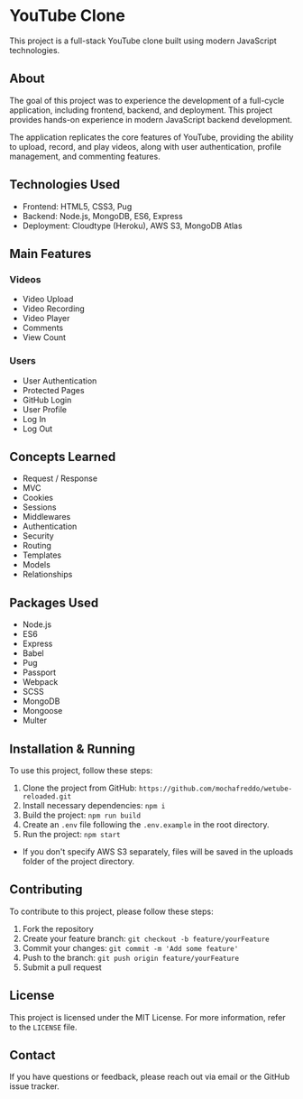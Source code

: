 # YouTube Clone

This project is a full-stack YouTube clone built using modern JavaScript technologies.

## About

The goal of this project was to experience the development of a full-cycle application, including frontend, backend, and deployment. This project provides hands-on experience in modern JavaScript backend development.

The application replicates the core features of YouTube, providing the ability to upload, record, and play videos, along with user authentication, profile management, and commenting features.

## Technologies Used

- Frontend: HTML5, CSS3, Pug
- Backend: Node.js, MongoDB, ES6, Express
- Deployment: Cloudtype (Heroku), AWS S3, MongoDB Atlas

## Main Features

### Videos

- Video Upload
- Video Recording
- Video Player
- Comments
- View Count

### Users

- User Authentication
- Protected Pages
- GitHub Login
- User Profile
- Log In
- Log Out

## Concepts Learned

- Request / Response
- MVC
- Cookies
- Sessions
- Middlewares
- Authentication
- Security
- Routing
- Templates
- Models
- Relationships

## Packages Used

- Node.js
- ES6
- Express
- Babel
- Pug
- Passport
- Webpack
- SCSS
- MongoDB
- Mongoose
- Multer

## Installation & Running

To use this project, follow these steps:

1. Clone the project from GitHub: `https://github.com/mochafreddo/wetube-reloaded.git`
2. Install necessary dependencies: `npm i`
3. Build the project: `npm run build`
4. Create an `.env` file following the `.env.example` in the root directory.
5. Run the project: `npm start`

- If you don't specify AWS S3 separately, files will be saved in the uploads folder of the project directory.

## Contributing

To contribute to this project, please follow these steps:

1. Fork the repository
2. Create your feature branch: `git checkout -b feature/yourFeature`
3. Commit your changes: `git commit -m 'Add some feature'`
4. Push to the branch: `git push origin feature/yourFeature`
5. Submit a pull request

## License

This project is licensed under the MIT License. For more information, refer to the `LICENSE` file.

## Contact

If you have questions or feedback, please reach out via email or the GitHub issue tracker.
